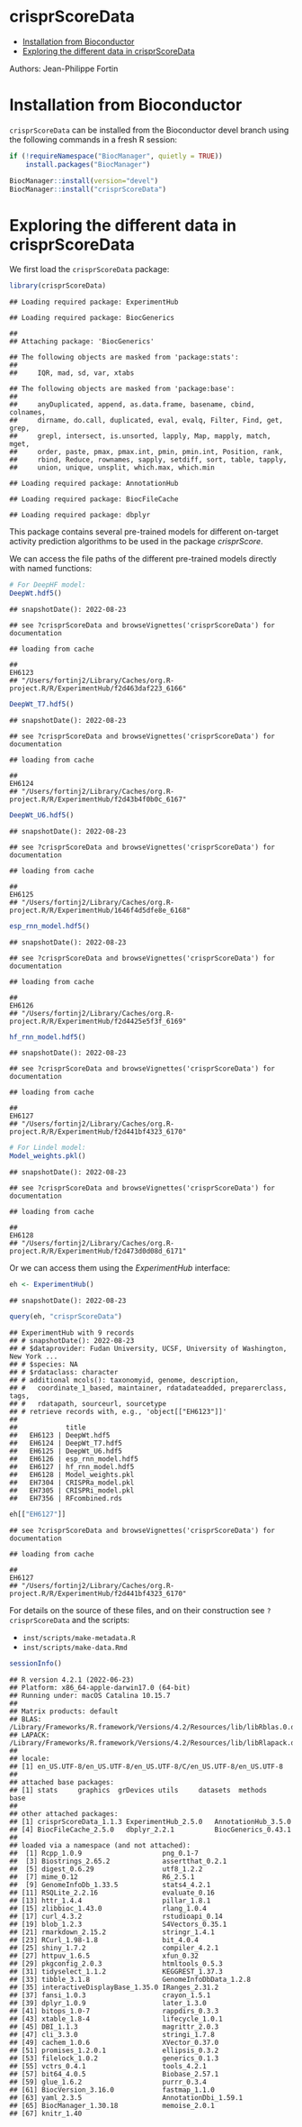 crisprScoreData
================

-   <a href="#installation-from-bioconductor"
    id="toc-installation-from-bioconductor">Installation from
    Bioconductor</a>
-   <a href="#exploring-the-different-data-in-crisprscoredata"
    id="toc-exploring-the-different-data-in-crisprscoredata">Exploring the
    different data in crisprScoreData</a>

Authors: Jean-Philippe Fortin

# Installation from Bioconductor

`crisprScoreData` can be installed from the Bioconductor devel branch
using the following commands in a fresh R session:

``` r
if (!requireNamespace("BiocManager", quietly = TRUE))
    install.packages("BiocManager")

BiocManager::install(version="devel")
BiocManager::install("crisprScoreData")
```

# Exploring the different data in crisprScoreData

We first load the `crisprScoreData` package:

``` r
library(crisprScoreData)
```

    ## Loading required package: ExperimentHub

    ## Loading required package: BiocGenerics

    ## 
    ## Attaching package: 'BiocGenerics'

    ## The following objects are masked from 'package:stats':
    ## 
    ##     IQR, mad, sd, var, xtabs

    ## The following objects are masked from 'package:base':
    ## 
    ##     anyDuplicated, append, as.data.frame, basename, cbind, colnames,
    ##     dirname, do.call, duplicated, eval, evalq, Filter, Find, get, grep,
    ##     grepl, intersect, is.unsorted, lapply, Map, mapply, match, mget,
    ##     order, paste, pmax, pmax.int, pmin, pmin.int, Position, rank,
    ##     rbind, Reduce, rownames, sapply, setdiff, sort, table, tapply,
    ##     union, unique, unsplit, which.max, which.min

    ## Loading required package: AnnotationHub

    ## Loading required package: BiocFileCache

    ## Loading required package: dbplyr

This package contains several pre-trained models for different on-target
activity prediction algorithms to be used in the package *crisprScore*.

We can access the file paths of the different pre-trained models
directly with named functions:

``` r
# For DeepHF model:
DeepWt.hdf5()
```

    ## snapshotDate(): 2022-08-23

    ## see ?crisprScoreData and browseVignettes('crisprScoreData') for documentation

    ## loading from cache

    ##                                                                             EH6123 
    ## "/Users/fortinj2/Library/Caches/org.R-project.R/R/ExperimentHub/f2d463daf223_6166"

``` r
DeepWt_T7.hdf5()
```

    ## snapshotDate(): 2022-08-23

    ## see ?crisprScoreData and browseVignettes('crisprScoreData') for documentation

    ## loading from cache

    ##                                                                             EH6124 
    ## "/Users/fortinj2/Library/Caches/org.R-project.R/R/ExperimentHub/f2d43b4f0b0c_6167"

``` r
DeepWt_U6.hdf5()
```

    ## snapshotDate(): 2022-08-23

    ## see ?crisprScoreData and browseVignettes('crisprScoreData') for documentation

    ## loading from cache

    ##                                                                              EH6125 
    ## "/Users/fortinj2/Library/Caches/org.R-project.R/R/ExperimentHub/1646f4d5dfe8e_6168"

``` r
esp_rnn_model.hdf5()
```

    ## snapshotDate(): 2022-08-23

    ## see ?crisprScoreData and browseVignettes('crisprScoreData') for documentation

    ## loading from cache

    ##                                                                             EH6126 
    ## "/Users/fortinj2/Library/Caches/org.R-project.R/R/ExperimentHub/f2d4425e5f3f_6169"

``` r
hf_rnn_model.hdf5()
```

    ## snapshotDate(): 2022-08-23

    ## see ?crisprScoreData and browseVignettes('crisprScoreData') for documentation

    ## loading from cache

    ##                                                                             EH6127 
    ## "/Users/fortinj2/Library/Caches/org.R-project.R/R/ExperimentHub/f2d441bf4323_6170"

``` r
# For Lindel model:
Model_weights.pkl()
```

    ## snapshotDate(): 2022-08-23

    ## see ?crisprScoreData and browseVignettes('crisprScoreData') for documentation

    ## loading from cache

    ##                                                                             EH6128 
    ## "/Users/fortinj2/Library/Caches/org.R-project.R/R/ExperimentHub/f2d473d0d08d_6171"

Or we can access them using the *ExperimentHub* interface:

``` r
eh <- ExperimentHub()
```

    ## snapshotDate(): 2022-08-23

``` r
query(eh, "crisprScoreData")
```

    ## ExperimentHub with 9 records
    ## # snapshotDate(): 2022-08-23
    ## # $dataprovider: Fudan University, UCSF, University of Washington, New York ...
    ## # $species: NA
    ## # $rdataclass: character
    ## # additional mcols(): taxonomyid, genome, description,
    ## #   coordinate_1_based, maintainer, rdatadateadded, preparerclass, tags,
    ## #   rdatapath, sourceurl, sourcetype 
    ## # retrieve records with, e.g., 'object[["EH6123"]]' 
    ## 
    ##            title             
    ##   EH6123 | DeepWt.hdf5       
    ##   EH6124 | DeepWt_T7.hdf5    
    ##   EH6125 | DeepWt_U6.hdf5    
    ##   EH6126 | esp_rnn_model.hdf5
    ##   EH6127 | hf_rnn_model.hdf5 
    ##   EH6128 | Model_weights.pkl 
    ##   EH7304 | CRISPRa_model.pkl 
    ##   EH7305 | CRISPRi_model.pkl 
    ##   EH7356 | RFcombined.rds

``` r
eh[["EH6127"]]
```

    ## see ?crisprScoreData and browseVignettes('crisprScoreData') for documentation

    ## loading from cache

    ##                                                                             EH6127 
    ## "/Users/fortinj2/Library/Caches/org.R-project.R/R/ExperimentHub/f2d441bf4323_6170"

For details on the source of these files, and on their construction see
`?crisprScoreData` and the scripts:

-   `inst/scripts/make-metadata.R`
-   `inst/scripts/make-data.Rmd`

``` r
sessionInfo()
```

    ## R version 4.2.1 (2022-06-23)
    ## Platform: x86_64-apple-darwin17.0 (64-bit)
    ## Running under: macOS Catalina 10.15.7
    ## 
    ## Matrix products: default
    ## BLAS:   /Library/Frameworks/R.framework/Versions/4.2/Resources/lib/libRblas.0.dylib
    ## LAPACK: /Library/Frameworks/R.framework/Versions/4.2/Resources/lib/libRlapack.dylib
    ## 
    ## locale:
    ## [1] en_US.UTF-8/en_US.UTF-8/en_US.UTF-8/C/en_US.UTF-8/en_US.UTF-8
    ## 
    ## attached base packages:
    ## [1] stats     graphics  grDevices utils     datasets  methods   base     
    ## 
    ## other attached packages:
    ## [1] crisprScoreData_1.1.3 ExperimentHub_2.5.0   AnnotationHub_3.5.0  
    ## [4] BiocFileCache_2.5.0   dbplyr_2.2.1          BiocGenerics_0.43.1  
    ## 
    ## loaded via a namespace (and not attached):
    ##  [1] Rcpp_1.0.9                    png_0.1-7                    
    ##  [3] Biostrings_2.65.2             assertthat_0.2.1             
    ##  [5] digest_0.6.29                 utf8_1.2.2                   
    ##  [7] mime_0.12                     R6_2.5.1                     
    ##  [9] GenomeInfoDb_1.33.5           stats4_4.2.1                 
    ## [11] RSQLite_2.2.16                evaluate_0.16                
    ## [13] httr_1.4.4                    pillar_1.8.1                 
    ## [15] zlibbioc_1.43.0               rlang_1.0.4                  
    ## [17] curl_4.3.2                    rstudioapi_0.14              
    ## [19] blob_1.2.3                    S4Vectors_0.35.1             
    ## [21] rmarkdown_2.15.2              stringr_1.4.1                
    ## [23] RCurl_1.98-1.8                bit_4.0.4                    
    ## [25] shiny_1.7.2                   compiler_4.2.1               
    ## [27] httpuv_1.6.5                  xfun_0.32                    
    ## [29] pkgconfig_2.0.3               htmltools_0.5.3              
    ## [31] tidyselect_1.1.2              KEGGREST_1.37.3              
    ## [33] tibble_3.1.8                  GenomeInfoDbData_1.2.8       
    ## [35] interactiveDisplayBase_1.35.0 IRanges_2.31.2               
    ## [37] fansi_1.0.3                   crayon_1.5.1                 
    ## [39] dplyr_1.0.9                   later_1.3.0                  
    ## [41] bitops_1.0-7                  rappdirs_0.3.3               
    ## [43] xtable_1.8-4                  lifecycle_1.0.1              
    ## [45] DBI_1.1.3                     magrittr_2.0.3               
    ## [47] cli_3.3.0                     stringi_1.7.8                
    ## [49] cachem_1.0.6                  XVector_0.37.0               
    ## [51] promises_1.2.0.1              ellipsis_0.3.2               
    ## [53] filelock_1.0.2                generics_0.1.3               
    ## [55] vctrs_0.4.1                   tools_4.2.1                  
    ## [57] bit64_4.0.5                   Biobase_2.57.1               
    ## [59] glue_1.6.2                    purrr_0.3.4                  
    ## [61] BiocVersion_3.16.0            fastmap_1.1.0                
    ## [63] yaml_2.3.5                    AnnotationDbi_1.59.1         
    ## [65] BiocManager_1.30.18           memoise_2.0.1                
    ## [67] knitr_1.40
